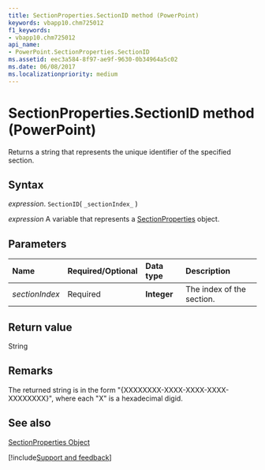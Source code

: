 ```yaml
---
title: SectionProperties.SectionID method (PowerPoint)
keywords: vbapp10.chm725012
f1_keywords:
- vbapp10.chm725012
api_name:
- PowerPoint.SectionProperties.SectionID
ms.assetid: eec3a584-8f97-ae9f-9630-0b34964a5c02
ms.date: 06/08/2017
ms.localizationpriority: medium
---
```



# SectionProperties.SectionID method (PowerPoint)

Returns a string that represents the unique identifier of the specified section.


## Syntax

_expression_. `SectionID`( `_sectionIndex_` )

_expression_ A variable that represents a [SectionProperties](PowerPoint.SectionProperties.md) object.


## Parameters



|Name|Required/Optional|Data type|Description|
|:-----|:-----|:-----|:-----|
| _sectionIndex_|Required|**Integer**|The index of the section.|

## Return value

String


## Remarks

The returned string is in the form "{XXXXXXXX-XXXX-XXXX-XXXX-XXXXXXXX}", where each "X" is a hexadecimal digid.


## See also


[SectionProperties Object](PowerPoint.SectionProperties.md)

[!include[Support and feedback](~/includes/feedback-boilerplate.md)]